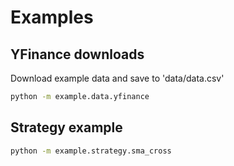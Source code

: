 # Examples
## YFinance downloads
Download example data and save to 'data/data.csv'
```sh
python -m example.data.yfinance
```

## Strategy example
```sh
python -m example.strategy.sma_cross
```